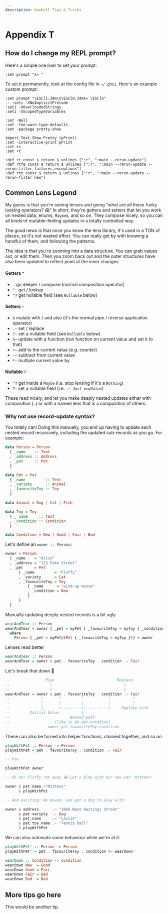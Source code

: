 ```yaml
---
description: Haskell Tips & Tricks
---
```


# Appendix T

## How do I change my REPL prompt?

Here's a simple one liner to set your prompt:

`:set prompt "λ> "`

To set it permanently, look at the config file in `~/.ghci`. Here's an example custom prompt:

```text
:set prompt "\ESC[1;34m\n\ESC[0;34mλ> \ESC[m"
-- :seti -XNoImplicitPrelude
:seti -XOverloadedStrings
:seti -XScopedTypeVariables

:set -Wall
:set -fno-warn-type-defaults
:set -package pretty-show

import Text.Show.Pretty (pPrint)
:set -interactive-print pPrint
:set +s
:set +t

:def rt const $ return $ unlines [":r", ":main --rerun-update"]
:def rtfe const $ return $ unlines [":r", ":main --rerun-update --rerun-filter failures,exceptions"]
:def rtn const $ return $ unlines [":r", ":main --rerun-update --rerun-filter new"]
```

## Common Lens Legend

My guess is that you're seeing lenses and going "what are all these funky looking operators? 😱" In short, they're getters and setters that let you work on nested data, enums, `Maybe`s, and so on. They compose nicely, so you can all kinds of mutable-feeling updates in a totally controlled way.

The good news is that once you know the lens library, it's used in a TON of places, so it's not wasted effort. You can really get by with knowing a handful of them, and following the patterns.

The idea is that you're zooming into a data structure. You can grab values out, or edit them. Then you zoom back out and the outer structures have also been updated to reflect point at the inner changes.

#### Getters `^`

* `.` go deeper / compose \(normal composition operator\)
* `^.` get / lookup
* `^?` get nullable field \(see `Nullable` below\)

#### Setters `~`

* `&` mutate with / and also \(it's the normal pipe / reverse application operator\)
* `.~` set / replace
* `?~` set a nullable field \(see `Nullable` below\)
* `%~` update with a function \(run function on current value and set it to that\)
* `+~` add to the current value \(e.g. counter\)
* `-~` subtract from current value
* `*~` multiple current value by

#### Nullable `?`

* `^?` get inside a `Maybe` \(i.e. stop lensing if it's a `Nothing`\)
* `?~` set a nullable field \(i.e. `.~ Just newValue`\)

These read nicely, and let you make deeply nested updates either with composition \(`.`\) or with a named lens that is a composition of others.

### Why not use record-update syntax?

You totally can! Doing this manually, you end up having to update each nested record recursively, including the updated sub-records as you go. For example:

```haskell
data Person = Person
  { _name    :: Text
  , _address :: Address
  , _pet     :: Pet
  }

data Pet = Pet
  { _name         :: Text
  , _variety      :: Animal
  , _favouriteToy :: Toy
  }

data Animal = Dog | Cat | Fish

data Toy = Toy 
  { _ name     :: Text
  , _condition :: Condition
  }

data Condition = New | Good | Fair | Bad
```

Let's define an `owner :: Person`:

```haskell
owner = Person
  { _name    = "Alice"
  , _address = "123 Fake Street"
  , _pet     = Pet 
      { _name         = "Fluffy"
      , _variety      = Cat
      , _favouriteToy = Toy 
          { _name      = "wind-up mouse"
          , _condition = New 
          }
      }
  }
```

Manually updating deeply nested records is a bit ugly

```haskell
wearAndTear :: Person
wearAndTear = owner { _pet = myPet { _favouriteToy = myToy { _condition = Fair } } }
  where
    Person { _pet = myPet@(Pet { _favouriteToy = myToy })} = owner
```

Lenses read better

```haskell
wearAndTear :: Person
wearAndTear = owner & pet . favouriteToy . condition .~ Fair
```

Let's break that down 🕺

```haskell
--                Pipe                            Replace
--                  |                                |
--                  v                                v
wearAndTear = owner & pet . favouriteToy . condition .~ Fair
--              ^       ^         ^           ^          ^
--              |       |         |           |          |
--              |       +---------+-----------+     Replace with
--         Initial Value          |
--                           Nested path
--                    (like in OO dot-notation)
--                 owner.pet.favouriteToy.condition
```

These can also be turned into helper functions, chained together, and so on

```haskell
playWithPet :: Person -> Person
playWithPet = pet . favouriteToy . condition .~ Fair

-- Use

playWithPet owner

-- Oh no! Fluffy ran away 😭 Let's play with our new cat: Mittens!

owner & pet.name.~"Mittens" 
      & playWithPet

-- And exciting! We moved, and got a dog to play with

owner & address      .~ "1066 West Hastings Street"
      & pet.variety  .~ Dog
      & pet.name     .~ "Lassie"
      & pet.toy.name .~ "Tennis ball" 
      & playWithPet
```

We can also automate some behaviour while we're at it:

```haskell
playWithPet' :: Person -> Person
playWithPet' = pet . favouriteToy . condition %~ wearDown

wearDown :: Condition -> Condition
wearDown New  = Good
wearDown Good = Fair
wearDown Fair = Bad
wearDown Bad  = Bad
```

## More tips go here

This would be another tip.



